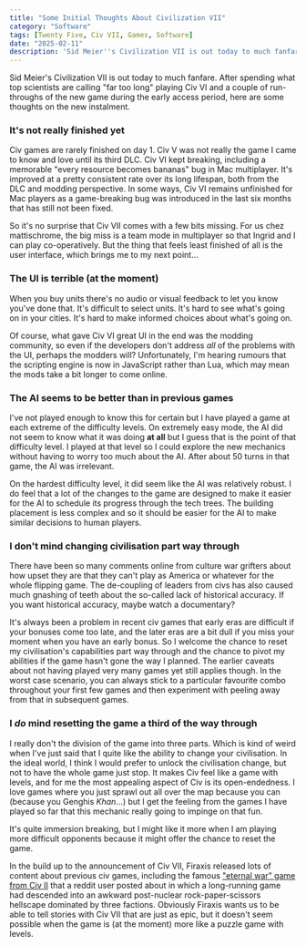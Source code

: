 ```yaml
---
title: "Some Initial Thoughts About Civilization VII"
category: "Software"
tags: [Twenty Five, Civ VII, Games, Software]
date: "2025-02-11"
description: 'Sid Meier''s Civilization VII is out today to much fanfare. After spending what top scientists are calling "far too long" playing Civ VI and a couple of run throughs during the early access period, here are some thoughts on the new instalment.'
---
```

Sid Meier's Civilization VII is out today to much fanfare. After spending what top scientists are calling "far too long" playing Civ VI and a couple of run-throughs of the new game during the early access period, here are some thoughts on the new instalment.

### It's not really finished yet

Civ games are rarely finished on day 1. Civ V was not really the game I came to know and love until its third DLC. Civ VI kept breaking, including a memorable "every resource becomes bananas" bug in Mac multiplayer. It's improved at a pretty consistent rate over its long lifespan, both from the DLC and modding perspective. In some ways, Civ VI remains unfinished for Mac players as a game-breaking bug was introduced in the last six months that has still not been fixed.

So it's no surprise that Civ VII comes with a few bits missing. For us chez mattischrome, the big miss is a team mode in multiplayer so that Ingrid and I can play co-operatively. But the thing that feels least finished of all is the user interface, which brings me to my next point...

### The UI is terrible (at the moment)
When you buy units there's no audio or visual feedback to let you know you've done that. It's difficult to select units. It's hard to see what's going on in your cities. It's hard to make informed choices about what's going on. 

Of course, what gave Civ VI great UI in the end was the modding community, so even if the developers don't address _all_ of the problems with the UI, perhaps the modders will? Unfortunately, I'm hearing rumours that the scripting engine is now in JavaScript rather than Lua, which may mean the mods take a bit longer to come online. 

### The AI seems to be better than in previous games

I've not played enough to know this for certain but I have played a game at each extreme of the difficulty levels. On extremely easy mode, the AI did not seem to know what it was doing **at all** but I guess that is the point of that difficulty level. I played at that level so I could explore the new mechanics without having to worry too much about the AI. After about 50 turns in that game, the AI was irrelevant.

On the hardest difficulty level, it did seem like the AI was relatively robust. I do feel that a lot of the changes to the game are designed to make it easier for the AI to schedule its progress through the tech trees. The building placement is less complex and so it should be easier for the AI to make similar decisions to human players. 

### I don't mind changing civilisation part way through

There have been so many comments online from culture war grifters about how upset they are that they can't play as America or whatever for the whole flipping game. The de-coupling of leaders from civs has also caused much gnashing of teeth about the so-called lack of historical accuracy. If you want historical accuracy, maybe watch a documentary? 

It's always been a problem in recent civ games that early eras are difficult if your bonuses come too late, and the later eras are a bit dull if you miss your moment when you have an early bonus. So I welcome the chance to reset my civilisation's capabilities part way through and the chance to pivot my abilities if the game hasn't gone the way I planned. The earlier caveats about not having played very many games yet still applies though. In the worst case scenario, you can always stick to a particular favourite combo throughout your first few games and then experiment with peeling away from that in subsequent games.

### I _do_ mind resetting the game a third of the way through
I really don't the division of the game into three parts. Which is kind of weird when I've just said that I quite like the ability to change your civilisation. In the ideal world, I think I would prefer to unlock the civilisation change, but not to have the whole game just stop. It makes Civ feel like a game with levels, and for me the most appealing aspect of Civ is its open-endedness. I love games where you just sprawl out all over the map because you can (because you Genghis _Khan_...) but I get the feeling from the games I have played so far that this mechanic really going to impinge on that fun.

It's quite immersion breaking, but I might like it more when I am playing more difficult opponents because it might offer the chance to reset the game. 

In the build up to the announcement of Civ VII, Firaxis released lots of content about previous civ games, including the famous ["eternal war" game from Civ II](https://civilization.fandom.com/wiki/Eternal_War_(Civ2)) that a reddit user posted about in which a long-running game had descended into an awkward post-nuclear rock-paper-scissors hellscape dominated by three factions. Obviously Firaxis wants us to be able to tell stories with Civ VII that are just as epic, but it doesn't seem possible when the game is (at the moment) more like a puzzle game with levels. 